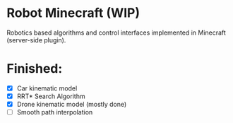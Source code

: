 # Robot Minecraft (WIP)

Robotics based algorithms and control interfaces implemented in Minecraft (server-side plugin).

# Finished:
- [x] Car kinematic model
- [x] RRT* Search Algorithm
- [x] Drone kinematic model (mostly done)
- [ ] Smooth path interpolation
